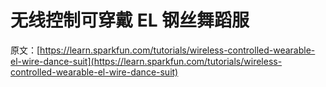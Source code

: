 # 无线控制可穿戴 EL 钢丝舞蹈服

原文：[https://learn.sparkfun.com/tutorials/wireless-controlled-wearable-el-wire-dance-suit](https://learn.sparkfun.com/tutorials/wireless-controlled-wearable-el-wire-dance-suit)